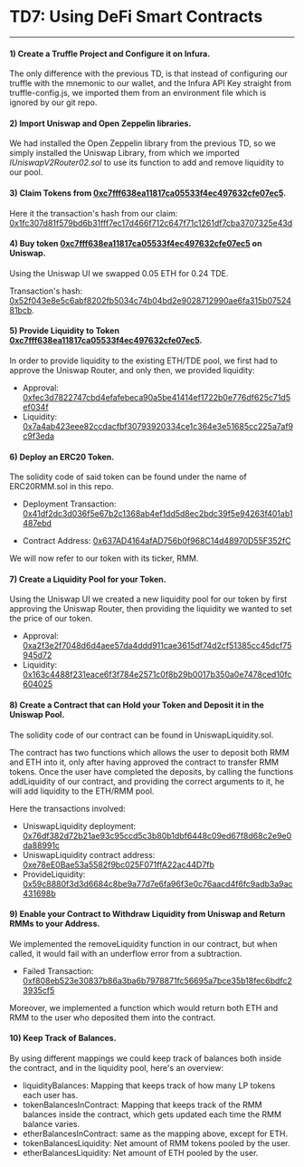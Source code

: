# TD7: Using DeFi Smart Contracts

---

#### 1) Create a Truffle Project and Configure it on Infura.

The only difference with the previous TD, is that instead of configuring our truffle with the mnemonic to our wallet, and the Infura API Key straight from truffle-config.js, we imported them from an environment file which is ignored by our git repo.

#### 2) Import Uniswap and Open Zeppelin libraries.

We had installed the Open Zeppelin library from the previous TD, so we simply installed the Uniswap Library, from which we imported *IUniswapV2Router02.sol* to use its function to add and remove liquidity to our pool.

#### 3) Claim Tokens from [0xc7fff638ea11817ca05533f4ec497632cfe07ec5](https://rinkeby.etherscan.io/token/0xc7fff638ea11817ca05533f4ec497632cfe07ec5).

Here it the transaction's hash from our claim: [0x1fc307d81f579bd6b31fff7ec17d466f712c647f71c1261df7cba3707325e43d](https://rinkeby.etherscan.io/tx/0x1fc307d81f579bd6b31fff7ec17d466f712c647f71c1261df7cba3707325e43d)

#### 4) Buy token [0xc7fff638ea11817ca05533f4ec497632cfe07ec5](https://rinkeby.etherscan.io/token/0xc7fff638ea11817ca05533f4ec497632cfe07ec5) on Uniswap.

Using the Uniswap UI we swapped 0.05 ETH for 0.24 TDE.

Transaction's hash: [0x52f043e8e5c6abf8202fb5034c74b04bd2e9028712990ae6fa315b0752481bcb](https://rinkeby.etherscan.io/tx/0x52f043e8e5c6abf8202fb5034c74b04bd2e9028712990ae6fa315b0752481bcb).

#### 5) Provide Liquidity to Token [0xc7fff638ea11817ca05533f4ec497632cfe07ec5](https://rinkeby.etherscan.io/token/0xc7fff638ea11817ca05533f4ec497632cfe07ec5).

In order to provide liquidity to the existing ETH/TDE pool, we first had to approve the Uniswap Router, and only then, we provided liquidity:

+ Approval: [0xfec3d7822747cbd4efafebeca90a5be41414ef1722b0e776df625c71d5ef034f](https://rinkeby.etherscan.io/tx/0xfec3d7822747cbd4efafebeca90a5be41414ef1722b0e776df625c71d5ef034f)
+ Liquidity: [0x7a4ab423eee82ccdacfbf30793920334ce1c364e3e51685cc225a7af9c9f3eda](https://rinkeby.etherscan.io/tx/0x7a4ab423eee82ccdacfbf30793920334ce1c364e3e51685cc225a7af9c9f3eda)

#### 6) Deploy an ERC20 Token.

The solidity code of said token can be found under the name of ERC20RMM.sol in this repo.  

+ Deployment Transaction: [0x41df2dc3d036f5e67b2c1368ab4ef1dd5d8ec2bdc39f5e94263f401ab1487ebd](https://rinkeby.etherscan.io/tx/0x41df2dc3d036f5e67b2c1368ab4ef1dd5d8ec2bdc39f5e94263f401ab1487ebd)

+ Contract Address: [0x637AD4164afAD756b0f968C14d48970D55F352fC](https://rinkeby.etherscan.io/address/0x637AD4164afAD756b0f968C14d48970D55F352fC)

We will now refer to our token with its ticker, RMM.

#### 7) Create a Liquidity Pool for your Token.

Using the Uniswap UI we created a new liquidity pool for our token by first approving the Uniswap Router, then providing the liquidity we wanted to set the price of our token.

+ Approval: [0xa2f3e2f7048d6d4aee57da4ddd911cae3615df74d2cf51385cc45dcf75945d72](https://rinkeby.etherscan.io/tx/0xa2f3e2f7048d6d4aee57da4ddd911cae3615df74d2cf51385cc45dcf75945d72)
+ Liquidity: [0x163c4488f231eace6f3f784e2571c0f8b29b0017b350a0e7478ced10fc604025](https://rinkeby.etherscan.io/tx/0x163c4488f231eace6f3f784e2571c0f8b29b0017b350a0e7478ced10fc604025)

#### 8) Create a Contract that can Hold your Token and Deposit it in the Uniswap Pool.

The solidity code of our contract can be found in UniswapLiquidity.sol.

The contract has two functions which allows the user to deposit both RMM and ETH into it, only after having approved the contract to transfer RMM tokens. Once the user have completed the deposits, by calling the functions addLiquidity of our contract, and providing the correct arguments to it, he will add liquidity to the ETH/RMM pool. 

Here the transactions involved:

+ UniswapLiquidity deployment: [0x76df382d72b21ae93c95ccd5c3b80b1dbf6448c09ed67f8d68c2e9e0da88991c](https://rinkeby.etherscan.io/tx/0x76df382d72b21ae93c95ccd5c3b80b1dbf6448c09ed67f8d68c2e9e0da88991c)
+ UniswapLiquidity contract address: [0xe78eE0Bae53a5582f9bc025F071ffA22ac44D7fb](https://rinkeby.etherscan.io/address/0xe78ee0bae53a5582f9bc025f071ffa22ac44d7fb)
+ ProvideLiquidity: [0x59c8880f3d3d6684c8be9a77d7e6fa96f3e0c76aacd4f6fc9adb3a9ac431698b](https://rinkeby.etherscan.io/tx/0x59c8880f3d3d6684c8be9a77d7e6fa96f3e0c76aacd4f6fc9adb3a9ac431698b)

#### 9) Enable your Contract to Withdraw Liquidity from Uniswap and Return RMMs to your Address.

We implemented the removeLiquidity function in our contract, but when called, it would fail with an underflow error from a subtraction.

+ Failed Transaction: [0xf808eb523e30837b86a3ba6b7978871fc56695a7bce35b18fec6bdfc23935cf5](https://rinkeby.etherscan.io/tx/0xf808eb523e30837b86a3ba6b7978871fc56695a7bce35b18fec6bdfc23935cf5)

Moreover, we implemented a function which would return both ETH and RMM to the user who deposited them into the contract.

#### 10) Keep Track of Balances.

By using different mappings we could keep track of balances both inside the contract, and in the liquidity pool, here's an overview:

+ liquidityBalances: Mapping that keeps track of how many LP tokens each user has.
+ tokenBalancesInContract: Mapping that keeps track of the RMM balances inside the contract, which gets updated each time the RMM balance varies.
+ etherBalancesInContract: same as the mapping above, except for ETH.
+ tokenBalancesLiquidity: Net amount of RMM tokens pooled by the user.
+ etherBalancesLiquidity: Net amount of ETH pooled by the user.